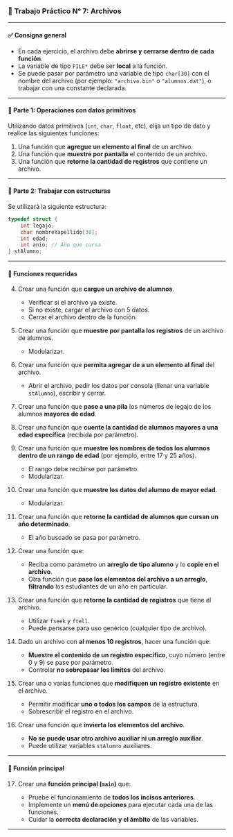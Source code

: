 ### 📘 Trabajo Práctico N° 7: Archivos
---

#### ✅ Consigna general

* En cada ejercicio, el archivo debe **abrirse y cerrarse dentro de cada función**.
* La variable de tipo `FILE*` debe ser **local** a la función.
* Se puede pasar por parámetro una variable de tipo `char[30]` con el nombre del archivo (por ejemplo: `"archivo.bin"` o `"alumnos.dat"`), o trabajar con una constante declarada.

---

#### 🧩 Parte 1: Operaciones con datos primitivos

Utilizando datos primitivos (`int`, `char`, `float`, etc), elija un tipo de dato y realice las siguientes funciones:

1. Una función que **agregue un elemento al final** de un archivo.
2. Una función que **muestre por pantalla** el contenido de un archivo.
3. Una función que **retorne la cantidad de registros** que contiene un archivo.

---

#### 🧩 Parte 2: Trabajar con estructuras

Se utilizará la siguiente estructura:

```c
typedef struct {
    int legajo;
    char nombreYapellido[30];
    int edad;
    int anio; // Año que cursa
} stAlumno;
```

---

#### 🧪 Funciones requeridas

4. Crear una función que **cargue un archivo de alumnos**.

   * Verificar si el archivo ya existe.
   * Si no existe, cargar el archivo con 5 datos.
   * Cerrar el archivo dentro de la función.

5. Crear una función que **muestre por pantalla los registros** de un archivo de alumnos.

   * Modularizar.

6. Crear una función que **permita agregar de a un elemento al final** del archivo.

   * Abrir el archivo, pedir los datos por consola (llenar una variable `stAlumno`), escribir y cerrar.

7. Crear una función que **pase a una pila** los números de legajo de los alumnos **mayores de edad**.

8. Crear una función que **cuente la cantidad de alumnos mayores a una edad específica** (recibida por parámetro).

9. Crear una función que **muestre los nombres de todos los alumnos dentro de un rango de edad** (por ejemplo, entre 17 y 25 años).

   * El rango debe recibirse por parámetro.
   * Modularizar.

10. Crear una función que **muestre los datos del alumno de mayor edad**.

    * Modularizar.

11. Crear una función que **retorne la cantidad de alumnos que cursan un año determinado**.

    * El año buscado se pasa por parámetro.

12. Crear una función que:

    * Reciba como parámetro un **arreglo de tipo alumno** y lo **copie en el archivo**.
    * Otra función que **pase los elementos del archivo a un arreglo**, **filtrando** los estudiantes de un año en particular.

13. Crear una función que **retorne la cantidad de registros** que tiene el archivo.

    * Utilizar `fseek` y `ftell`.
    * Puede pensarse para uso genérico (cualquier tipo de archivo).

14. Dado un archivo con **al menos 10 registros**, hacer una función que:

    * **Muestre el contenido de un registro específico**, cuyo número (entre 0 y 9) se pase por parámetro.
    * Controlar **no sobrepasar los límites** del archivo.

15. Crear una o varias funciones que **modifiquen un registro existente** en el archivo.

    * Permitir modificar **uno o todos los campos** de la estructura.
    * Sobrescribir el registro en el archivo.

16. Crear una función que **invierta los elementos del archivo**.

    * **No se puede usar otro archivo auxiliar ni un arreglo auxiliar**.
    * Puede utilizar variables `stAlumno` auxiliares.

---

#### 🧪 Función principal

17. Crear una **función principal (`main`)** que:

    * Pruebe el funcionamiento de **todos los incisos anteriores**.
    * Implemente un **menú de opciones** para ejecutar cada una de las funciones.
    * Cuidar la **correcta declaración y el ámbito** de las variables.

---
